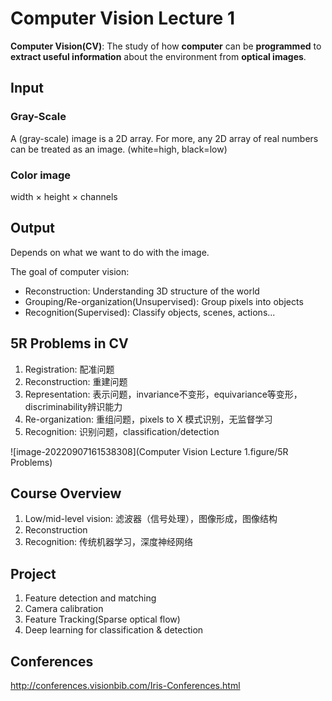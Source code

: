 # Computer Vision Lecture 1

**Computer Vision(CV)**: The study of how **computer** can be **programmed** to **extract useful information** about the environment from **optical images**.

## Input

### Gray-Scale

A (gray-scale) image is a 2D array. For more, any 2D array of real numbers can be treated as an image. (white=high, black=low)

### Color image

width $\times$ height $\times$ channels

## Output

Depends on what we want to do with the image.

The goal of computer vision:

- Reconstruction: Understanding 3D structure of the world
- Grouping/Re-organization(Unsupervised):  Group pixels into objects
- Recognition(Supervised): Classify objects, scenes, actions...

## 5R Problems in CV

1. Registration: 配准问题
2. Reconstruction: 重建问题
3. Representation: 表示问题，invariance不变形，equivariance等变形，discriminability辨识能力
4. Re-organization: 重组问题，pixels to X 模式识别，无监督学习
5. Recognition: 识别问题，classification/detection

![image-20220907161538308](Computer Vision Lecture 1.figure/5R Problems)

## Course Overview

1. Low/mid-level vision: 滤波器（信号处理），图像形成，图像结构
2. Reconstruction
3. Recognition: 传统机器学习，深度神经网络

## Project

1. Feature detection and matching
2. Camera calibration
3. Feature Tracking(Sparse optical flow)
4. Deep learning for classification & detection

## Conferences

http://conferences.visionbib.com/Iris-Conferences.html

